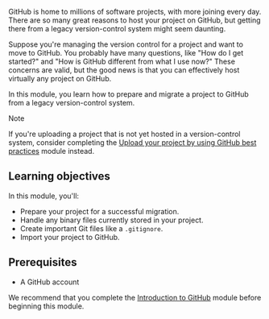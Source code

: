 GitHub is home to millions of software projects, with more joining every day. There are so many great reasons to host your project on GitHub, but getting there from a legacy version-control system might seem daunting.

Suppose you're managing the version control for a project and want to move to GitHub. You probably have many questions, like "How do I get started?" and "How is GitHub different from what I use now?" These concerns are valid, but the good news is that you can effectively host virtually any project on GitHub.

In this module, you learn how to prepare and migrate a project to GitHub from a legacy version-control system.

> [!NOTE]
> If you're uploading a project that is not yet hosted in a version-control system, consider completing the [Upload your project by using GitHub best practices](/training/modules/upload-project-github) module instead.

## Learning objectives

In this module, you'll:

- Prepare your project for a successful migration.
- Handle any binary files currently stored in your project.
- Create important Git files like a `.gitignore`.
- Import your project to GitHub.

## Prerequisites

- A GitHub account

We recommend that you complete the [Introduction to GitHub](/training/modules/introduction-to-github) module before beginning this module.
